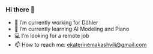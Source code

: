 ### Hi there 👋


- 🔭 I’m currently working for Döhler
- 🌱 I’m currently learning AI Modeling and Piano
- 💻 I’m looking for a remote job
- 📫 How to reach me: ekaterinemakashvili@gmail.com
